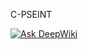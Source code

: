 C-PSEINT

[![Ask DeepWiki](https://deepwiki.com/badge.svg)](https://deepwiki.com/Bearserker10029/C-PSEINT)

